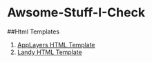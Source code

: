 # Awsome-Stuff-I-Check

##Html Templates
<ol>
<li><a href="https://github.com/Awebus/AppLayers-HTML-Template">AppLayers HTML Template</a></li>
<li><a href="https://github.com/paolotripodi/Landy-v1.0/">Landy HTML Template</a></li>
</ol>
